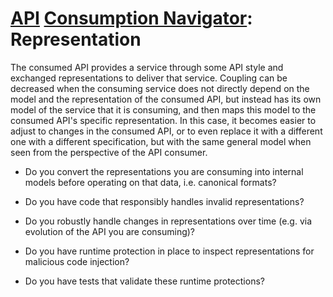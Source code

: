 # [API](../../) [Consumption Navigator](../): Representation

The consumed API provides a service through some API style and exchanged representations to deliver that service. Coupling can be decreased when the consuming service does not directly depend on the model and the representation of the consumed API, but instead has its own model of the service that it is consuming, and then maps this model to the consumed API's specific representation. In this case, it becomes easier to adjust to changes in the consumed API, or to even replace it with a different one with a different specification, but with the same general model when seen from the perspective of the API consumer.

* Do you convert the representations you are consuming into internal models before operating on that data, i.e. canonical formats?
   
* Do you have code that responsibly handles invalid representations?
  
* Do you robustly handle changes in representations over time (e.g. via evolution of the API you are consuming)?
  
* Do you have runtime protection in place to inspect representations for malicious code injection?
  
* Do you have tests that validate these runtime protections?
